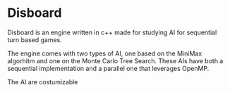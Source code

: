 # Disboard

Disboard is an engine written in c++ made for studying AI for sequential turn based games.

The engine comes with two types of AI, one based on the MiniMax algorhitm and one on the Monte Carlo Tree Search.
These AIs have both a sequential implementation and a parallel one that leverages OpenMP.

The AI are costumizable
